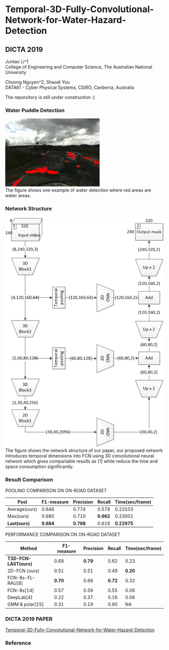 # Temporal-3D-Fully-Convolutional-Network-for-Water-Hazard-Detection
## DICTA 2019  

Juntao Li^1  
College of Engineering and Computer Science, The Australian National University  

Chuong Nguyen^2, Shaodi You  
DATA61 - Cyber Physical Systems, CSIRO, Canberra, Australia  


The reporsitory is still under construction :)

### Water Puddle Detection
![Detection example](Screenshot.png)  
The figure shows one example of water detection where red areas are water areas.

### Network Structure
![Nerwork structure](network-structure.png)  
The figure shows the network structure of our paper, our proposed network introduces temporal dimensions into FCN using 3D convolutional neural network which gives compariable results as [1] while reduce the time and space consumption significantly.

### Result Comparison
POOLING COMPARISON ON ON-ROAD DATASET  

|Pool          |F1-measure|Precision|Recall   |Time(sec/frame)|
|--------------|----------|---------|---------|---------------|
|Average(ours) |0.648     |0.774    |0.578    |0.23103        |
|Max(ours)     |0.680     |0.710    |**0.662**|0.23001        |
|**Last(ours)**|**0.684** |**0.788**|0.616    |**0.22975**    |

PERFORMANCE COMPARISON ON ON-ROAD DATASET  

|Method                |F1-measure|Precision|Recall  |Time(sec/frame)|
|----------------------|----------|---------|--------|---------------|
|**T3D-FCN-LAST(ours)**|0.68      |**0.79** |0.62    |0.23           |
|2D-FCN (ours)         |0.51      |0.51     |0.49    |**0.20**       |
|FCN-8s-FL-RAU[8]      |**0.70**  |0.68     |**0.72**|0.32           |
|FCN-8s[14]            |0.57      |0.59     |0.55    |0.06           |
|DeepLab[4]            |0.22      |0.37     |0.16    |0.06           |
|GMM & polar[15]       |0.31      |0.19     |0.90    |NA             |

### DICTA 2019 PAPER
[Temporal-3D-Fully-Convolutional-Network-for-Water-Hazard-Detection](DICTA2019_Temporal_3D_fully_convolutional_network_for_water_hazard_detection.pdf)

### Reference


